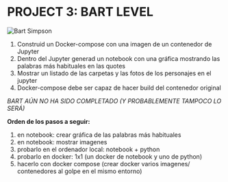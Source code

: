 # PROJECT 3: BART LEVEL

![Bart Simpson](https://cdn.pixabay.com/photo/2015/03/01/21/44/bart-655318_960_720.png)

1. Construid un Docker-compose con una imagen de un contenedor de Jupyter
2. Dentro del Jupyter generad un notebook con una gráfica mostrando las
palabras más habituales en las quotes
3. Mostrar un listado de las carpetas y las fotos de los personajes en el jupyter
4. Docker-compose debe ser capaz de hacer build del contenedor original

*BART AÚN NO HA SIDO COMPLETADO (Y PROBABLEMENTE TAMPOCO LO SERÁ)*

**Orden de los pasos a seguir:**
1. en notebook: crear gráfica de las palabras más habituales
2. en notebook: mostrar imagenes
3. probarlo en el ordenador local: notebook + python
4. probarlo en docker: 1x1 (un docker de notebook y uno de python)
5. hacerlo con docker compose (crear docker varios imagenes/ contenedores al golpe en el mismo entorno)